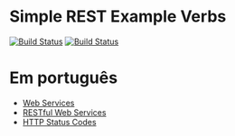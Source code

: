 # Simple REST Example Verbs

[![Build Status](https://travis-ci.org/leandrocgsi/simple-rest-example-verbs.svg?branch=master)](https://travis-ci.org/leandrocgsi/simple-rest-example-verbs)
[![Build Status](https://circleci.com/gh/leandrocgsi/simple-rest-example-verbs.svg?&style=shield)](https://circleci.com/gh/leandrocgsi/simple-rest-example-verbs/)

# Em português

* [Web Services](http://www.semeru.com.br/blog/web-services/)
* [RESTful Web Services](http://www.semeru.com.br/blog/restful-web-services/)
* [HTTP Status Codes](http://www.semeru.com.br/blog/http-status-codes-em-servicos-rest/)
